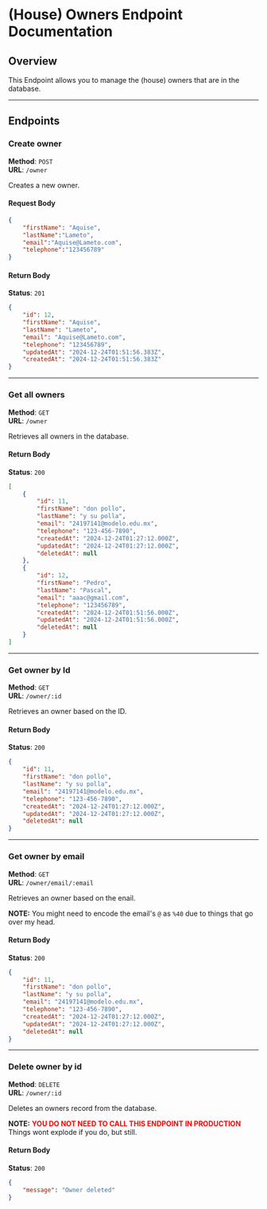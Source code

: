 # (House) Owners Endpoint Documentation

## Overview

This Endpoint allows you to manage the (house) owners that are in the database. 

---

## Endpoints

### Create owner

**Method**: `POST`  
**URL**: `/owner`

Creates a new owner.

#### Request Body

```json
{
	"firstName": "Aquise",
	"lastName":"Lameto",
	"email":"Aquise@Lameto.com",
	"telephone":"123456789"
}
```
#### Return Body
**Status**: `201`  

```json
{
	"id": 12,
	"firstName": "Aquise",
	"lastName": "Lameto",
	"email": "Aquise@Lameto.com",
	"telephone": "123456789",
	"updatedAt": "2024-12-24T01:51:56.383Z",
	"createdAt": "2024-12-24T01:51:56.383Z"
}
```
---
### Get all owners

**Method**: `GET`  
**URL**: `/owner`

Retrieves all owners in the database.

#### Return Body
**Status**: `200`  

```json
[
	{
		"id": 11,
		"firstName": "don pollo",
		"lastName": "y su polla",
		"email": "24197141@modelo.edu.mx",
		"telephone": "123-456-7890",
		"createdAt": "2024-12-24T01:27:12.000Z",
		"updatedAt": "2024-12-24T01:27:12.000Z",
		"deletedAt": null
	},
	{
		"id": 12,
		"firstName": "Pedro",
		"lastName": "Pascal",
		"email": "aaac@gmail.com",
		"telephone": "123456789",
		"createdAt": "2024-12-24T01:51:56.000Z",
		"updatedAt": "2024-12-24T01:51:56.000Z",
		"deletedAt": null
	}
]
```
---
### Get owner by Id

**Method**: `GET`  
**URL**: `/owner/:id`

Retrieves an owner based on the ID.

#### Return Body
**Status**: `200`  

```json
{
	"id": 11,
	"firstName": "don pollo",
	"lastName": "y su polla",
	"email": "24197141@modelo.edu.mx",
	"telephone": "123-456-7890",
	"createdAt": "2024-12-24T01:27:12.000Z",
	"updatedAt": "2024-12-24T01:27:12.000Z",
	"deletedAt": null
}
```
---
### Get owner by email

**Method**: `GET`  
**URL**: `/owner/email/:email`

Retrieves an owner based on the enail.

**NOTE:** You might need to encode the email's `@` as `%40` due to things that go over my head.

#### Return Body
**Status**: `200`  

```json
{
	"id": 11,
	"firstName": "don pollo",
	"lastName": "y su polla",
	"email": "24197141@modelo.edu.mx",
	"telephone": "123-456-7890",
	"createdAt": "2024-12-24T01:27:12.000Z",
	"updatedAt": "2024-12-24T01:27:12.000Z",
	"deletedAt": null
}
```

---

### Delete owner by id

**Method**: `DELETE`  
**URL**: `/owner/:id`

Deletes an owners record from the database. 

**NOTE:** **<span style="color:red">YOU DO NOT NEED TO CALL THIS ENDPOINT IN PRODUCTION</span>**
Things wont explode if you do, but still.

#### Return Body
**Status**: `200`  

```json
{
	"message": "Owner deleted"
}
```
